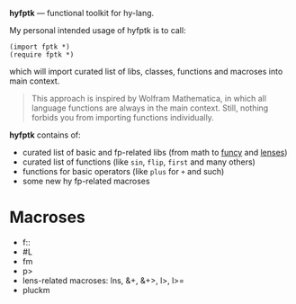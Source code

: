 **hyfptk** — functional toolkit for hy-lang.

My personal intended usage of hyfptk is to call:
```hy
(import fptk *)
(require fptk *)
```
which will import curated list of libs, classes, functions and macroses into main context.
> This approach is inspired by Wolfram Mathematica, in which all language functions are always in the main context.
Still, nothing forbids you from importing functions individually.

**hyfptk** contains of:
* curated list of basic and fp-related libs (from math to [funcy](https://github.com/ingolemo/python-lenses) and [lenses](https://github.com/ingolemo/python-lenses))
* curated list of functions (like `sin`, `flip`, `first` and many others)
* functions for basic operators (like `plus` for `+` and such)
* some new hy fp-related macroses

# Macroses 

* f::
* #L
* fm
* p>
* lens-related macroses: lns, &+, &+>, l>, l>=
* pluckm
